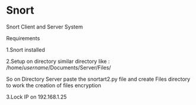 # Snort
Snort Client and Server System

Requirements

1.Snort installed

2.Setup on directory similar directory like : /home/*username*/Documents/Server/Files/

So on Directory Server paste the snortart2.py file and create Files directory to work the creation of files encryption

3.Lock IP on 192.168.1.25
